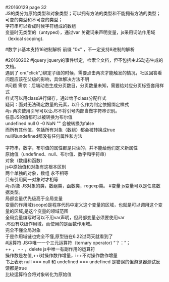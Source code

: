 #20160129
page 32 <br>
JS的类分为原始类型和对象类型；可以拥有方法的类型和不能拥有方法的类型；可变的类型和不可变的类型；<br>
字符串可以看成时候字符组成的数组 <br>
变量时无类型的（untyped），通过var 关键词来声明变量，js采用词法作用域（lexical scoping).<br>

#数字
js基本支持16进制解析 前缀 "0x" ，不一定支持8进制的解析<br>

#20160202
#jquery
jquery的事件绑定，检索全文档，但不包括由JS动态生成的文档。<br>
遇到了 on("click",)绑定子级的时候，需要点击两次才能触发的情况，社区回答看问题应该在父级的影响，具体解决方法不明<br>
#问题
需求：后端动态生成分页数目，分页数量未知，需要给对应分页标签套用样式<br>
样式可以用class进行储存，通过给予class分配样式<br>
疑问：面对无法确定数量的元素，以什么作为判定依据绑定样式<br>
#js
两次使用引号可以让JS不将引号内部当做字符串识别。<br>
任意JS的值都可以被转换为布尔值<br>
undefined null 0 -0 NaN "" 会被转换为false<br>
而所有其他值，包括所有对象（数组）都会被转换成true<br>
null和undefined都没有任何属性和方法<br>    
字符串，数字，布尔值的属性都是只读的，并不能给他们定义新属性<br>
原始值（undefined、null、布尔值、数字和字符串）<br>
对象（数组和函数）<br>
js中原始值和对象有这根本区别<br>
两个单独的对象，数组 永不相等 <br>
只有引用同一对象时才相等<br>
#js对象
JS对象的类，数组类，函数类，regexp类。
#变量
js变量可以是任意数据类型。<br>
局部变量优先级高于全局变量<br>
变量的作用域(scope)是程序代码中定义这个变量的区域，也就是可以调用这个变量的区域,是这个变量的领域范围<br>
全局变量编写时可以不用var声明，但局部变量必须要使用var <br>
JS没有块级作用域，而使用的是函数作用域。<br>
完全不懂全局对象<br>
于是作用域链也完全不懂,原型链在6.22过两天就看到了<br>
#运算符
JS中唯一一个三元运算符（ternary operator) “？：”；<br>
++ ， - - ，delete js中唯一有副作用的运算符 <br>
操作数是左值,++i对操作数作增量，i++不对操作数作增量<br>
书上表示 null === null 和 undefined === undefined 是错误的但游览器测试反馈都是true<br>
比较运算符会将对象转化为原始值<br>

